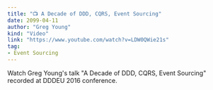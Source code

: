 ```yaml
---
title: "📺 A Decade of DDD, CQRS, Event Sourcing"
date: 2099-04-11
author: "Greg Young"
kind: "Video"
link: "https://www.youtube.com/watch?v=LDW0QWie21s"
tag:
- Event Sourcing
---
```


Watch Greg Young's talk "A Decade of DDD, CQRS, Event Sourcing" recorded at DDDEU 2016 conference.

<!-- more -->

<YouTube id="LDW0QWie21s"></YouTube>
